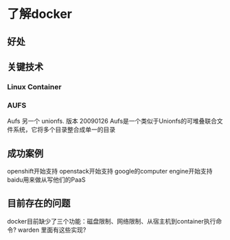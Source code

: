 # 了解docker

## 好处

## 关键技术

### Linux Container

### AUFS

Aufs 另一个 unionfs. 版本 20090126
Aufs是一个类似于Unionfs的可堆叠联合文件系统，它将多个目录整合成单一的目录


## 成功案例

openshift开始支持
openstack开始支持
google的computer engine开始支持
baidu用来做从写他们的PaaS

## 目前存在的问题

 docker目前缺少了三个功能：磁盘限制、网络限制、从宿主机到container执行命令? warden 里面有这些实现?
